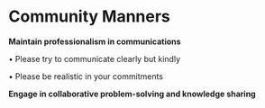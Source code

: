 # Community Manners

**Maintain professionalism in communications**  

•  Please try to communicate clearly but kindly  
 
•  Please be realistic in your commitments  
 
**Engage in collaborative problem-solving and knowledge sharing**
